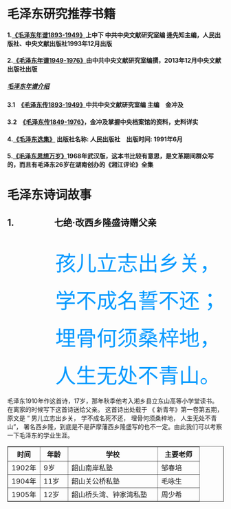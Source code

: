 毛泽东研究推荐书籍
==============
#### 1.[《毛泽东年谱1893-1949》](http://pan.baidu.com/s/1hqBuJBm)上中下 中共中央文献研究室编 逄先知主编，人民出版社、中央文献出版社1993年12月出版
#### 2.[《毛泽东年谱1949-1976》](https://pan.baidu.com/s/1hqIMrQG)由中共中央文献研究室编撰，2013年12月中央文献出版社出版
#####       [毛泽东年谱介绍](http://mzd.szhgh.com/xuexi/2015-01-05/73000.html)
####    3.1　[《毛泽东传1893-1949》](http://cpc.people.com.cn/GB/69112/70190/70192/70270/index.html)中共中央文献研究室编 主编　金冲及
####    3.2　[《毛泽东传1849-1976》](http://cpc.people.com.cn/GB/69112/70190/70192/70271/index.html)，金冲及掌握中央档案馆的资料，史料详实
####	4.[《毛泽东选集》](http://marxists.anu.edu.au/chinese/maozedong/) 出版社名称: 人民出版社　出版时间: 1991年6月
####	5.[《毛泽东思想万岁》](http://marxists.anu.edu.au/chinese/maozedong/1968/index.htm)1968年武汉版，这本书比较有意思，是文革期间群众写的，而且有毛泽东26岁在湖南创办的《湘江评论》全集


毛泽东诗词故事
===
## 1.  　　　  　七绝·改西乡隆盛诗赠父亲　</br></br>
　　　　　　　　<font face="华文楷体" color=#0099ff size=8>孩儿立志出乡关，</font></br></br>
　　　　　　　　<font face="华文楷体" color=#0099ff size=8>学不成名誓不还；</font></br></br>
　　　　　　　　<font face="华文楷体" color=#0099ff size=8>埋骨何须桑梓地，</font></br></br>
　　　　　　　　<font face="华文楷体" color=#0099ff size=8>人生无处不青山。</font></br></br>
毛泽东1910年作这首诗，17岁，那年秋季他考入湘乡县立东山高等小学堂读书。在离家的时候写下这首诗送给父亲。
这首诗出处载于 《 新青年》第一卷第五期， 原文是 “ 男儿立志出乡关， 学不成名死不还， 埋骨何须桑梓地， 
人生无处不青山”， 署名西乡隆，到底是不是萨摩藩西乡隆盛写的也不一定。由此我们可以考察一下毛泽东的学业生涯。

<div>
    <table border="">
      <tr>
	    <th>时间　</th>
        <th>年龄　</th>
        <th>学校　</th>
	    <th>主要老师　</th>
	  </tr>
	  <tr>
	    <td>1902年</td>
        <td>9岁</td>
	    <td>韶山南岸私塾</td>
        <td>邹春培</td>
	  </tr>
      <tr>
        <td>1904年</td>
        <td>11岁</td>
	    <td>韶山关公桥私塾</td>
        <td>毛咏生</td>
	  </tr>
      <tr>
        <td>1905年</td>
        <td>12岁</td>
        <td>韶山桥头湾、钟家湾私塾　</td>
        <td>周少希</td>
	  </tr>
    </table>
</div>
